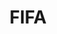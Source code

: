 ---
title: FIFA
crosslinks:
- livven
- soccer
- FifaCareers
- FIFA17UT
- PS4
- Gunners
- reddevils
- metric_units
- fut
- theydidthemath
- BrasilOnReddit
- lecutinsideman
- NHLHUT
- FantasyPL
- NBA2k
- OutOfTheLoop
- gatekeeping
- LiverpoolFC
- FifaGeneralTips
- Overwatch
---